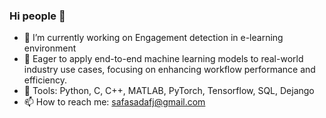 ### Hi people 👋


- 🔭 I’m currently working on Engagement detection in e-learning environment 
- 🌱 Eager to apply end-to-end machine learning models to real-world industry use cases, focusing on enhancing workflow performance and efficiency.
- 💬 Tools: Python, C, C++, MATLAB, PyTorch, Tensorflow, SQL, Dejango 
- 📫 How to reach me: safasadafj@gmail.com
